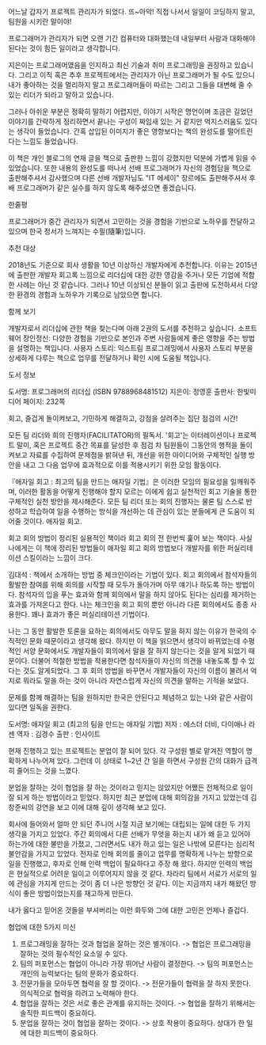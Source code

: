 
어느날 갑자기 프로젝트 관리자가 되었다. 뜨~아악!
직접 나서서 일일이 코딩하지 말고, 팀원을 시키란 말이야!

프로그래머가 관리자가 되면 오랜 기간 컴퓨터와 대화했는데 내일부터 사람과 대화해야 된다는 것이 힘든 일이라고 생각합니다. 

지은이는 프로그래머였음을 인지하고 최신 기술과 취미 프로그래밍을 권장하고 있습니다. 
그리고 이직 혹은 추후 프로젝트에서는 관리자가 아닌 프로그래머가 될 수도 있으니 내가 좋아하는 것을 멀리하지 말고 프로그래머들이 따르는 그리고 그들을 대변해 줄 수 있는 리더가 되라고 말하고 있습니다. 

그러나 아쉬운 부분은 정확히 말하기 어렵지만, 이야기 시작은 명언이며 조금은 길었던 이야기를 간략하게 정리하면서 끝나는 구성이 짜임새 있는 거 같지만 억지스러움도 있다는 생각이 들었습니다. 
간혹 삽입된 이미지가 좋은 영향보다는 책의 완성도를 떨어트린다는 느낌도 들었습니다. 

이 책은 개인 블로그의 연재 글을 책으로 출판한 느낌이 강했지만 덕분에 가볍게 읽을 수 있었습니다. 
또한 내용의 완성도를 떠나서 선배 프로그래머가 자신의 경험담을 책으로 출판해주셔서 감사했으며 다른 선배 개발자님도 "IT 에세이" 장르에도 출판해주셔서 후배 프로그래머가 같은 실수를 하지 않도록 해주셨으면 좋겠습니다.


한줄평

프로그래머가 중간 관리자가 되면서 고민하는 것을 경험을 기반으로 노하우를 전달하고 있으며 한국 정서가 느껴지는 수필(隨筆)입니다.

추천 대상

2018년도 기준으로 회사 생활을 10년 이상하신 개발자에게 추천합니다.
이유는 2015년에 출판한 개발자 회고록 느낌으로 리더십에 대한 강한 영감을 주거나 모든 기업에 적합한 사례는 아닌 것 같습니다.
그러나 10년 이상되신 분들이 읽고 출판에 도전하셔서 다양한 환경의 경험과 노하우가 기록으로 남았으면 합니다.

함께 보기

개발자로서 리더십에 관한 책을 찾는다며 아래 2권의 도서를 추천하고 싶습니다.
소프트웨어 장인정신: 다양한 경험을 기반으로 본인과 주변 사람들에게 좋은 영향을 주는 방법을 설명하는 책입니다.
사용자 스토리: 익스트림 프로그래밍에서 사용자 스토리 부분을 상세하게 다루는 책으로 업무를 전달하거나 확인 시에 도움될 책입니다.

도서 정보

도서명: 프로그래머의 리더십 (ISBN 9788968481512)
지은이: 정영훈
출판사: 한빛미디어
페이지: 232쪽




회고, 즐겁게 돌이켜보고, 기민하게 해결하고, 강점을 살려주는 집단 점검의 시간!

모든 팀 리더와 희의 진행자(FACILITATOR)의 필독서. '회고'는 이터레이션이나 프로젝트 말미, 혹은 프로젝트 중간 목표를 달성한 후 점검 차 팀원들이 그동안의 행적을 돌이켜보고 자료를 수집하여 문제점을 밝혀낸 뒤, 개선을 위한 아이디어와 구체적인 실행 방안을 내고 그 다음 업무에 효과적으로 이를 적용시키기 위한 모임 활동이다.

『애자일 회고 : 최고의 팀을 만드는 애자일 기법』은 이러한 모임의 필요성을 일깨워주며, 이러한 활동을 어떻게 진행해야 할지 모르는 이에게 쉽고 실천적인 회고 기술을 통한 구체적인 실천 방안을 제시해준다. 모든 팀 리더 또는 회의 진행자는 물론 팀 스스로 반성하고 학습하여 일을 수행하는 방식을 개선하는 데 관심이 있는 분들에게 큰 도움이 되어줄 것이다.
애자일 회고. 

회고 회의 방법이 정리된 실용적인 책이라 회고 회의 전 한번씩 훑어 보는 책이다. 사실 나에게는 이 책에 정리된 방법들이 애자일 회고 회의 방법보다 개발자를 위한 퍼실리테이션 스킬이라는 느낌이 크다. 

김대석 : 
책에서 소개하는 방법 중 체크인이라는 기법이 있다. 회고 회의에서 참석자들의 활발한 참여를 위해 회의를 시작할 때 모두가 돌아가며 아무 얘기나 하도록 하는 방법이다. 참석자의 입을 푸는 효과와 함께 회의에서 말을 하지 않아도 된다는 심리를 제거하는 효과를 가져온다고 한다. 나는 체크인을 회고 회의 뿐만 아니라 다른 회의에서도 종종 사용한다. 꽤나 효과가 좋은 퍼실리테이션 기법이다.

나는 그 동안 활발한 토론을 요하는 회의에서도 아무도 말을 하지 않는 이유가 한국의 수직적인 문화 때문이라고 생각해 왔다. 하지만 이 책을 읽으면서 생각이 바뀌었는데 수평적인 서양 문화에서도 개발자들이 회의에서 말을 잘 하지 않는다는 것을 알게 되었기 때문이다. 더불어 적절한 방법을 적용한다면 참석자들이 자신의 의견을 내놓도록 할 수 있다는 것도 알게되었다. 그 후 회의 방법을 바꾸면서 개발자들이 자신의 이름이 불려서 억지로 뭐라도 말을 하는 것이 아니라 자연스럽게 자신의 의견을 말하는 기적을 보았다.

문제를 함께 해결하는 팀을 원하지만 한국은 안된다고 체념하고 있는 나와 같은 사람이 있다면 일독을 권한다.


도서명: 애자일 회고 (최고의 팀을 만드는 애자일 기법)
저자 : 에스더 더비, 다이애나 라센
역자 : 김경수
출판 : 인사이트


현재 진행하고 있는 프로젝트는 분업이 잘 되어 있다. 각 구성원 별로 맡겨진 역할이 명확하게 나누어져 있다. 그런데 이 상태로 1~2년 간 일을 하면서 구성원 간의 대화가 급격히 줄어드는 것을 느꼈다. 

 분업을 잘하는 것이 협업을 잘 하는 것이라고 믿지는 않았지만 어쨌든 전체적으로 일이 잘 되게 하는 방법이라고 믿었다. 하지만 최근 분업에 대해 회의감을 가지고 있었는데 김창준씨의 강연을 보고 이에 대해 깊이 생각해 보고 있다. 

 회사에 들어와서 얼마 안 되던 주니어 시절 지금 보기에는 대립되는 일에 대한 두 가지 생각을 가지고 있었다. 주간 회의에서 다른 선배가 무엇을 하는지 내가 왜 듣고 있어야 하는가에 대한 불만을 가졌고, 그러면서도 내가 하고 있는 일은 나밖에 모른다는 심리적 불안감을 가지고 있었다. 전자로 인해 회의를 줄이고 업무를 명확하게 나누는 방향으로 일을 진행했고, 후자로 인해 인력 백업이 필요하다고 주장 해 왔다. 하지만 인력의 백업은 현실적으로 어려운 일이고 이루어지지 않을 것 같다. 차라리 팀에서 서로가 서로의 일에 관심을 가지게 만드는 것이 좀 더 나은 방향인 것 같다. 이는 지금까지 내가 해왔던 방식이 좋은 방법이었는지를 재고하게 만든다.

 내가 옳다고 믿어온 것들을 부셔버리는 이런 화두와 그에 대한 고민은 언제나 즐겁다.

협업에 대한 5가지 미신
1. 프로그래밍을 잘하는 것과 협업을 잘하는 것은 별개이다. -> 협업은 프로그래밍을 잘하는 것의 필수적인 요소일 수 있다.
2. 팀의 퍼포먼스는 협업이 아니라 가장 뛰어난 사람이 결정한다. -> 팀의 퍼포먼스는 개인의 능력보다는 팀의 문화가 중요하다.
3. 전문가들을 모아두면 협력을 잘 할 것이다. -> 전문가들이 협력을 잘 하지 못한다. 의식적으로 협력을 하려고 노력해야 한다.
4. 협업을 잘하는 것은 서로 좋은 관계를 유지하는 것이다. -> 협업을 잘하기 위해서는 솔직한 피드백이 중요하다.
5. 분업을 잘하는 것이 협업을 잘하는 것이다. -> 상호 작용이 중요하다. 상대가 한 일에 대한 피드백이 중요하다.


